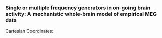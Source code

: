 ### Single or multiple frequency generators in on-going brain activity: A mechanistic whole-brain model of empirical MEG data

Cartesian Coordinates:

